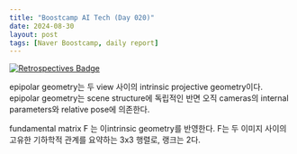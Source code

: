 ```yaml
---
title: "Boostcamp AI Tech (Day 020)"
date: 2024-08-30
layout: post
tags: [Naver Boostcamp, daily report]
---
```


[![Retrospectives Badge](https://img.shields.io/badge/Retrospectives-6A0DAD?style=flat)](../Retrospectives/week4.html)

epipolar geometry는 두 view 사이의 intrinsic projective geometry이다. 
epipolar geometry는 scene structure에 독립적인 반면 오직 cameras의 internal parameters와 relative pose에 의존한다.

fundamental matrix F 는 이intrinsic geometry를 반영한다.
F는 두 이미지 사이의 고유한 기하학적 관계를 요약하는 3x3 행렬로, 랭크는 2다.
